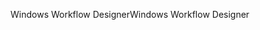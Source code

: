 <span data-ttu-id="033b7-101">Windows Workflow Designer</span><span class="sxs-lookup"><span data-stu-id="033b7-101">Windows Workflow Designer</span></span>